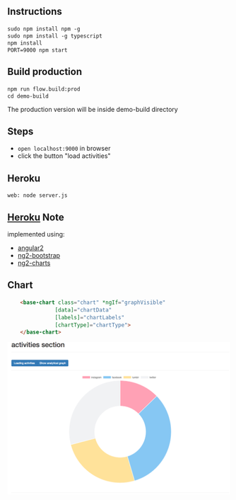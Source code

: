 Instructions
---
```shell
sudo npm install npm -g
sudo npm install -g typescript
npm install
PORT=9000 npm start
```

Build production
---
```shell
npm run flow.build:prod
cd demo-build
```
The production version will be inside demo-build directory

Steps
---
- `open localhost:9000` in browser
- click the button "load activities"

Heroku
---
```
web: node server.js
```

[Heroku](https://hidden-hollows-37818.herokuapp.com/)
Note
---
implemented using: 
- [angular2](https://angular.io/)
- [ng2-bootstrap](http://valor-software.com/ng2-bootstrap/)
- [ng2-charts](http://valor-software.com/ng2-charts/)


Chart
---
```html
    <base-chart class="chart" *ngIf="graphVisible"
               [data]="chartData"
               [labels]="chartLabels"
               [chartType]="chartType">
    </base-chart>
```
![Bar Chart](bar-chart.png)
